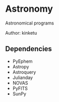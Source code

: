 Astronomy
=========

Astronomical programs

Author: kinketu

Dependencies
------------
+ PyEphem
+ Astropy
+ Astroquery
+ Julianday
+ NOVAS
+ PyFITS
+ SunPy
